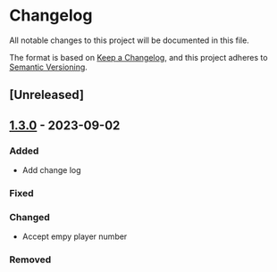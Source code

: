 # Changelog

All notable changes to this project will be documented in this file.

The format is based on [Keep a Changelog](https://keepachangelog.com/en/1.0.0/),
and this project adheres to [Semantic Versioning](https://semver.org/spec/v2.0.0.html).

## [Unreleased]

## [1.3.0] - 2023-09-02

### Added

- Add change log

### Fixed

### Changed

- Accept empy player number

### Removed

[1.3.0]: https://github.com/niesfutbol/tidy_ball/compare/v1.2.0...v1.3.0